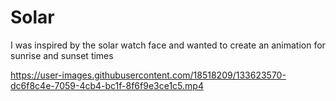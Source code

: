 # Solar
 I was inspired by the solar watch face and wanted to create an animation for sunrise and sunset times


https://user-images.githubusercontent.com/18518209/133623570-dc6f8c4e-7059-4cb4-bc1f-8f6f9e3ce1c5.mp4

